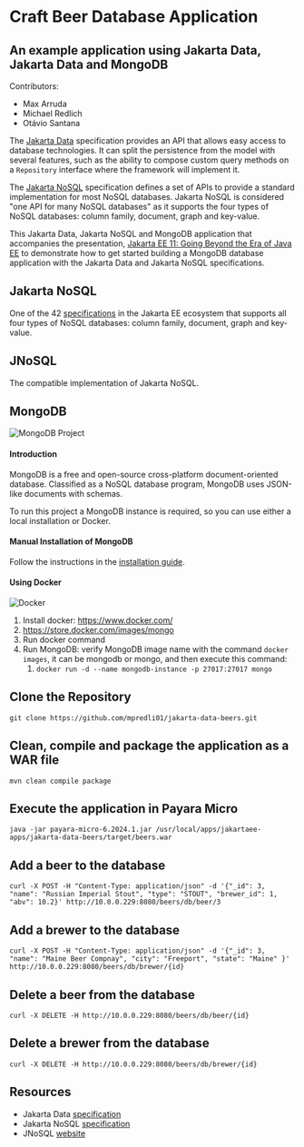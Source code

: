 #  Craft Beer Database Application
## An example application using Jakarta Data, Jakarta Data and MongoDB

Contributors:

* Max Arruda
* Michael Redlich
* Otávio Santana

The [Jakarta Data](https://jakarta.ee/specifications/data/) specification provides an API that allows easy access to database technologies. It can split the persistence from the model with several features, such as the ability to compose custom query methods on a `Repository` interface where the framework will implement it.

The [Jakarta NoSQL](https://jakarta.ee/specifications/nosql/) specification defines a set of APIs to provide a standard implementation for most NoSQL databases. Jakarta NoSQL is considered "one API for many NoSQL databases" as it supports the four types of NoSQL databases: column family, document, graph and key-value.

This Jakarta Data, Jakarta NoSQL and MongoDB application that accompanies the presentation, [Jakarta EE 11: Going Beyond the Era of Java EE](https://redlich.net/pdf/portfolio/jakarta-ee-11-going-beyond-the-era-of-java-ee.pdf) to demonstrate how to get started building a MongoDB database application with the Jakarta Data and Jakarta NoSQL specifications.

## Jakarta NoSQL

One of the 42 [specifications](https://jakarta.ee/specifications/) in the Jakarta EE ecosystem that supports all four types of NoSQL databases: column family, document, graph and key-value.

## JNoSQL

The compatible implementation of Jakarta NoSQL.

## MongoDB

![MongoDB Project](http://www.jnosql.org/img/logos/mongodb.png)
   
#### Introduction

MongoDB is a free and open-source cross-platform document-oriented database. Classified as a NoSQL database program, MongoDB uses JSON-like documents with schemas.

To run this project a MongoDB instance is required, so you can use either a local installation or Docker.

#### Manual Installation of MongoDB

Follow the instructions in the [installation guide](https://docs.mongodb.com/manual/installation/).

#### Using Docker

![Docker](https://www.docker.com/sites/default/files/horizontal_large.png)


1. Install docker: https://www.docker.com/
2. https://store.docker.com/images/mongo
3. Run docker command
4. Run MongoDB: verify MongoDB image name with the command `docker images`, it can be mongodb or mongo, and then execute this command:
   1. `docker run -d --name mongodb-instance -p 27017:27017 mongo`

## Clone the Repository

`git clone https://github.com/mpredli01/jakarta-data-beers.git`

## Clean, compile and package the application as a WAR file

`mvn clean compile package`

## Execute the application in Payara Micro

`java -jar payara-micro-6.2024.1.jar /usr/local/apps/jakartaee-apps/jakarta-data-beers/target/beers.war`

## Add a beer to the database

`curl -X POST -H "Content-Type: application/json" -d '{"_id": 3, "name": "Russian Imperial Stout", "type": "STOUT", "brewer_id": 1, "abv": 10.2}' http://10.0.0.229:8080/beers/db/beer/3`

## Add a brewer to the database

`curl -X POST -H "Content-Type: application/json" -d '{"_id": 3, "name": "Maine Beer Compnay", "city": "Freeport", "state": "Maine" }' http://10.0.0.229:8080/beers/db/brewer/{id}`

## Delete a beer from the database

`curl -X DELETE -H http://10.0.0.229:8080/beers/db/beer/{id}`

## Delete a brewer from the database

`curl -X DELETE -H http://10.0.0.229:8080/beers/db/brewer/{id}`

## Resources

* Jakarta Data [specification](https://jakarta.ee/specifications/data/)
* Jakarta NoSQL [specification](https://jakarta.ee/specifications/nosql/)
* JNoSQL [website](http://www.jnosql.org/)
